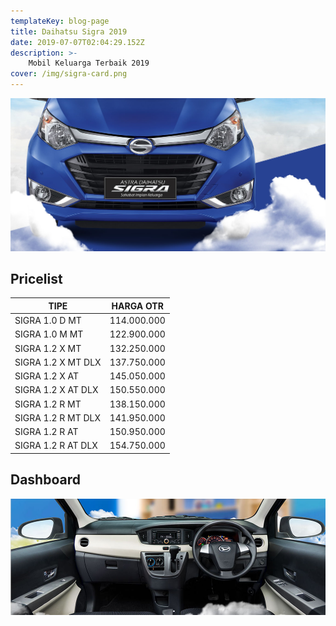 ```yaml
---
templateKey: blog-page
title: Daihatsu Sigra 2019
date: 2019-07-07T02:04:29.152Z
description: >- 
    Mobil Keluarga Terbaik 2019
cover: /img/sigra-card.png
---
```

![Daihatsu Sigra 2019](/img/sigra-banner.jpg "Daihatsu Sigra 2019")

## Pricelist

| TIPE                       | HARGA OTR   |
| -------------------------- | ----------- |
| SIGRA 1.0 D MT     | 114.000.000 |
| SIGRA 1.0 M MT     | 122.900.000 |
| SIGRA 1.2 X MT     | 132.250.000 |
| SIGRA 1.2 X MT DLX | 137.750.000 |
| SIGRA 1.2 X AT     | 145.050.000 |
| SIGRA 1.2 X AT DLX | 150.550.000 |
| SIGRA 1.2 R MT     | 138.150.000 |
| SIGRA 1.2 R MT DLX | 141.950.000 |
| SIGRA 1.2 R AT     | 150.950.000 |
| SIGRA 1.2 R AT DLX | 154.750.000 |

## Dashboard

![Sigra Dashboard](/img/sigra-dashboard.jpg "Sigra Dashboard")

